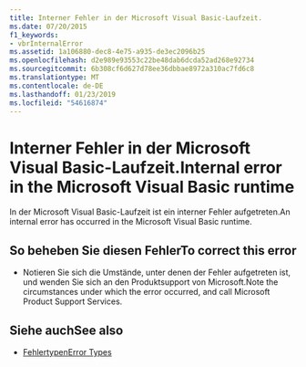 ```yaml
---
title: Interner Fehler in der Microsoft Visual Basic-Laufzeit.
ms.date: 07/20/2015
f1_keywords:
- vbrInternalError
ms.assetid: 1a106880-dec8-4e75-a935-de3ec2096b25
ms.openlocfilehash: d2e989e93553c22be48dab6dcda52ad268e92734
ms.sourcegitcommit: 6b308cf6d627d78ee36dbbae8972a310ac7fd6c8
ms.translationtype: MT
ms.contentlocale: de-DE
ms.lasthandoff: 01/23/2019
ms.locfileid: "54616874"
---
```

# <a name="internal-error-in-the-microsoft-visual-basic-runtime"></a><span data-ttu-id="9a799-102">Interner Fehler in der Microsoft Visual Basic-Laufzeit.</span><span class="sxs-lookup"><span data-stu-id="9a799-102">Internal error in the Microsoft Visual Basic runtime</span></span>
<span data-ttu-id="9a799-103">In der Microsoft Visual Basic-Laufzeit ist ein interner Fehler aufgetreten.</span><span class="sxs-lookup"><span data-stu-id="9a799-103">An internal error has occurred in the Microsoft Visual Basic runtime.</span></span>  
  
## <a name="to-correct-this-error"></a><span data-ttu-id="9a799-104">So beheben Sie diesen Fehler</span><span class="sxs-lookup"><span data-stu-id="9a799-104">To correct this error</span></span>  
  
-   <span data-ttu-id="9a799-105">Notieren Sie sich die Umstände, unter denen der Fehler aufgetreten ist, und wenden Sie sich an den Produktsupport von Microsoft.</span><span class="sxs-lookup"><span data-stu-id="9a799-105">Note the circumstances under which the error occurred, and call Microsoft Product Support Services.</span></span>  
  
## <a name="see-also"></a><span data-ttu-id="9a799-106">Siehe auch</span><span class="sxs-lookup"><span data-stu-id="9a799-106">See also</span></span>
- [<span data-ttu-id="9a799-107">Fehlertypen</span><span class="sxs-lookup"><span data-stu-id="9a799-107">Error Types</span></span>](../../visual-basic/programming-guide/language-features/error-types.md)

